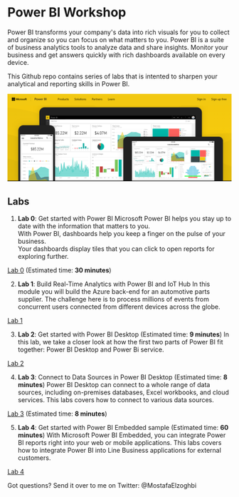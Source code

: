# Power BI Workshop
Power BI transforms your company's data into rich visuals for you to collect and organize so you can focus on what matters to you.
Power BI is a suite of business analytics tools to analyze data and share insights. 
Monitor your business and get answers quickly with rich dashboards available on every device.

This Github repo contains series of labs that is intented to sharpen your analytical and reporting skills in Power BI.

![Microsoft Power BI](/Images/PowerBI.PNG)

## Labs

1. **Lab 0**: Get started with Power BI
Microsoft Power BI helps you stay up to date with the information that matters to you.  
With Power BI, dashboards help you keep a finger on the pulse of your business.  
Your dashboards display tiles that you can click to open reports for exploring further. 

[Lab 0](https://powerbi.microsoft.com/en-us/documentation/powerbi-service-get-started/) (Estimated time: **30 minutes**)

2. **Lab 1**: Build Real-Time Analytics with Power BI and IoT Hub
In this module you will build the Azure back-end for an automotive parts supplier.
The challenge here is to process millions of events from concurrent users connected from different devices across the globe.

[Lab 1](/Labs/Lab1.md)

3. **Lab 2**: Get started with Power BI Desktop (Estimated time: **9 minutes**)
In this lab, we take a closer look at how the first two parts of Power BI fit together: Power BI Desktop and Power Bi service.

[Lab 2](https://powerbi.microsoft.com/en-us/guided-learning/powerbi-learning-0-2-get-started-power-bi-desktop/)

4. **Lab 3**: Connect to Data Sources in Power BI Desktop (Estimated time: **8 minutes**)
Power BI Desktop can connect to a whole range of data sources, including on-premises databases, Excel workbooks, and cloud services. 
This labs covers how to connect to various data sources.

[Lab 3](https://powerbi.microsoft.com/en-us/guided-learning/powerbi-learning-1-2-connect-to-data-sources-in-power-bi-desktop/) (Estimated time: **8 minutes**)


5. **Lab 4**: Get started with Power BI Embedded sample (Estimated time: **60 minutes**)
With Microsoft Power BI Embedded, you can integrate Power BI reports right into your web or mobile applications.
This labs covers how to integrate Power BI into Line Business applications for external customers.


[Lab 4](https://docs.microsoft.com/en-us/azure/power-bi-embedded/power-bi-embedded-get-started-sample)


Got questions? Send it over to me on Twitter: @MostafaElzoghbi


